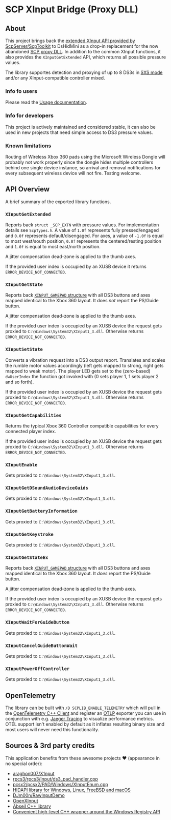 # SCP XInput Bridge (Proxy DLL)

## About

This project brings back the [extended XInput API provided by ScpServer/ScpToolkit](https://github.com/nefarius/ScpToolkit/tree/master/ScpXInputBridge) to DsHidMini as a drop-in replacement for the now abandoned [SCP proxy DLL](https://github.com/nefarius/ScpToolkit/tree/9f4076ad6912002687d1824494258607d859c67e/XInput_Scp). In addition to the common XInput functions, it also provides the `XInputGetExtended` API, which returns all possible pressure values.

The library supportes detection and proxying of up to 8 DS3s in [SXS mode](https://docs.nefarius.at/projects/DsHidMini/HID-Device-Modes-Explained/#sxs) and/or any XInput-compatible controller mixed.

### Info fo users

Please read the [Usage documentation](https://docs.nefarius.at/projects/DsHidMini/SCP-XInput-Bridge/).

### Info for developers

This project is actively maintained and considered stable, it can also be used in new projects that need simple access to DS3 pressure values.

### Known limitations

Routing of Wireless Xbox 360 pads using the Microsoft Wireless Dongle will probably not work properly since the dongle hides multiple controllers behind one single device instance, so arrival and removal notifications for every subsequent wireless device will not fire. Testing welcome.

## API Overview

A brief summary of the exported library functions.

### `XInputGetExtended`

Reports back `struct _SCP_EXTN` with pressure values. For implementation details see `ScpTypes.h`. A value of `1.0f` represents fully pressed/engaged and `0.0f` represents default/disengaged. For axes, a value of `-1.0f` is equal to most west/south position, `0.0f` represents the centered/resting position and `1.0f` is equal to most east/north position.

A jitter compensation dead-zone is applied to the thumb axes.

If the provided user index is occupied by an XUSB device it returns `ERROR_DEVICE_NOT_CONNECTED`.

### `XInputGetState`

Reports back [`XINPUT_GAMEPAD` structure](https://docs.microsoft.com/en-us/windows/win32/api/xinput/ns-xinput-xinput_gamepad) with all DS3 buttons and axes mapped identical to the Xbox 360 layout. It does *not* report the PS/Guide button.

A jitter compensation dead-zone is applied to the thumb axes.

If the provided user index is occupied by an XUSB device the request gets proxied to `C:\Windows\System32\XInput1_3.dll`. Otherwise returns `ERROR_DEVICE_NOT_CONNECTED`.

### `XInputSetState`

Converts a vibration request into a DS3 output report. Translates and scales the rumble motor values accordingly (left gets mapped to strong, right gets mapped to weak motor). The player LED gets set to the (zero-based) `dwUserIndex` the function got invoked with (0 sets player 1, 1 sets player 2 and so forth).

If the provided user index is occupied by an XUSB device the request gets proxied to `C:\Windows\System32\XInput1_3.dll`. Otherwise returns `ERROR_DEVICE_NOT_CONNECTED`.

### `XInputGetCapabilities`

Returns the typical Xbox 360 Controller compatible capabilities for every connected player index.

If the provided user index is occupied by an XUSB device the request gets proxied to `C:\Windows\System32\XInput1_3.dll`. Otherwise returns `ERROR_DEVICE_NOT_CONNECTED`.

### `XInputEnable`

Gets proxied to `C:\Windows\System32\XInput1_3.dll`.

### `XInputGetDSoundAudioDeviceGuids`

Gets proxied to `C:\Windows\System32\XInput1_3.dll`.

### `XInputGetBatteryInformation`

Gets proxied to `C:\Windows\System32\XInput1_3.dll`.

### `XInputGetKeystroke`

Gets proxied to `C:\Windows\System32\XInput1_3.dll`.

### `XInputGetStateEx`

Reports back [`XINPUT_GAMEPAD` structure](https://docs.microsoft.com/en-us/windows/win32/api/xinput/ns-xinput-xinput_gamepad) with all DS3 buttons and axes mapped identical to the Xbox 360 layout. It *does* report the PS/Guide button.

A jitter compensation dead-zone is applied to the thumb axes.

If the provided user index is occupied by an XUSB device the request gets proxied to `C:\Windows\System32\XInput1_3.dll`. Otherwise returns `ERROR_DEVICE_NOT_CONNECTED`.

### `XInputWaitForGuideButton`

Gets proxied to `C:\Windows\System32\XInput1_3.dll`.

### `XInputCancelGuideButtonWait`

Gets proxied to `C:\Windows\System32\XInput1_3.dll`.

### `XInputPowerOffController`

Gets proxied to `C:\Windows\System32\XInput1_3.dll`.

## OpenTelemetry

The library can be built with `/D SCPLIB_ENABLE_TELEMETRY` which will pull in the [OpenTelemetry C++ Client](https://github.com/open-telemetry/opentelemetry-cpp) and register an [OTLP](https://opentelemetry.io/docs/specs/otlp/) exporter you can use in conjunction with e.g. [Jaeger Tracing](https://www.jaegertracing.io/) to visualize performance metrics. OTEL support isn't enabled by default as it inflates resulting binary size and most users will never need this functionality.

## Sources & 3rd party credits

This application benefits from these awesome projects ❤ (appearance in no special order):

- [araghon007/X1nput](https://github.com/araghon007/X1nput)
- [rpcs3/rpcs3/Input/ds3_pad_handler.cpp](https://github.com/RPCS3/rpcs3/blob/5e436984a2b5753ad340d2c97462bf3be6e86237/rpcs3/Input/ds3_pad_handler.cpp)
- [pcsx2/pcsx2/PAD/Windows/XInputEnum.cpp](https://github.com/PCSX2/pcsx2/blob/6f7890b709d5e3f7f5b824781e493455efc92339/pcsx2/PAD/Windows/XInputEnum.cpp)
- [HIDAPI library for Windows, Linux, FreeBSD and macOS](https://github.com/libusb/hidapi)
- [DJm00n/RawInputDemo](https://github.com/DJm00n/RawInputDemo)
- [OpenXInput](https://github.com/Nemirtingas/OpenXinput)
- [Abseil C++ library](https://abseil.io/)
- [Convenient high-level C++ wrapper around the Windows Registry API](https://github.com/GiovanniDicanio/WinReg)
